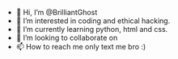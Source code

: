- 👋 Hi, I’m @BrilliantGhost
- 👀 I’m interested in coding and ethical hacking.
- 🌱 I’m currently learning python, html and css.
- 💞️ I’m looking to collaborate on 
- 📫 How to reach me only text me bro :)

<!---
BrilliantGhost/BrilliantGhost is a ✨ special ✨ repository because its `README.md` (this file) appears on your GitHub profile.
You can click the Preview link to take a look at your changes.
--->
